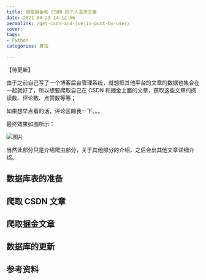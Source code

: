 ```yaml
---
title: 爬取掘金和 CSDN 的个人主页文章
date: 2021-04-23 14:12:56
permalink: /get-csdn-and-juejin-post-by-user/
cover: 
tags: 
- Python
categories: 算法

---
```


【待更新】

由于之前自己写了一个博客后台管理系统，就想把其他平台的文章的数据也集合在一起就好了，所以想要爬取自己在 CSDN 和掘金上面的文章，获取这些文章的阅读数、评论数、点赞数等等；

如果想早点看的话，评论区踢我一下。。。

最终效果如图所示：

![图片](https://xerrors.oss-cn-shanghai.aliyuncs.com/imgs/20210705214725-image.png)

当然此部分只是介绍爬虫部分，关于其他部分的介绍，之后会出其他文章详细介绍。

## 数据库表的准备


## 爬取 CSDN 文章


## 爬取掘金文章


## 数据库的更新


## 参考资料
